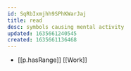 ```yaml
---
id: SqRbIxmjhh9SPhKWarJaj
title: read
desc: symbols causing mental activity
updated: 1635661240545
created: 1635661136468
---
```


- [[p.hasRange]] [[Work]]
